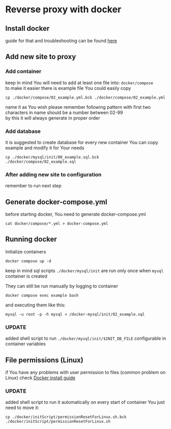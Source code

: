 # Reverse proxy with docker
## Install docker
guide for that and troubleshooting can be found
[here](docs/docker_install.md)

## Add new site to proxy
### Add container
keep in mind You will need to add at least one file into: `docker/compose`<br>
to make it easier there is example file You could easily copy
```shell
cp ./docker/compose/02_example.yml.bck ./docker/compose/02_example.yml 
```
name it as You wish please remember following pattern with first two characters in name should be a number between 02-99<br>
by this it will always generate in proper order

### Add database
it is suggested to create database for every new container You can copy example and modify it for Your needs
```shell
cp ./docker/mysql/init/00_example.sql.bck ./docker/compose/02_example.sql 
```

### After adding new site to configuration
remember to run next step

## Generate docker-compose.yml
before starting docker, You need to generate docker-compose.yml
```shell
cat docker/compose/*.yml > docker-compose.yml
```

## Running docker
Initialize containers 
```shell
docker compose up -d
```

keep in mind sql scripts `./docker/mysql/init` are run only once when `mysql` container is created

They can still be run manually by logging to container
```shell
docker compose exec example bash
```
and executing them like this:
```shell
mysql -u root -p -h mysql < /docker-mysql/init/02_example.sql
```

### UPDATE
added shell script to run `./docker/mysql/init/$INIT_DB_FILE` configurable in container variables

## File permissions (Linux)
if You have any problems with user permission to files (common problem on Linux) check
[Docker install guide](docs/docker_install.md#fix-d-user-and-group-for-files)

### UPDATE
added shell script to run it automatically on every start of container
You just need to move it:
```shell
cp ./docker/initScript/permissionResetForLinux.sh.bck ./docker/initScript/permissionResetForLinux.sh
```

